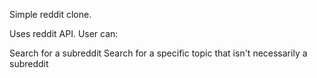 Simple reddit clone.

Uses reddit API. User can:

Search for a subreddit
Search for a specific topic that isn't necessarily a subreddit